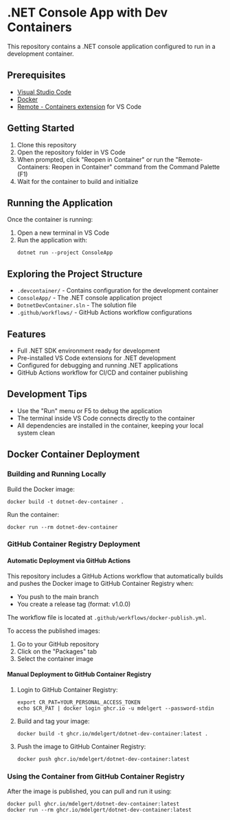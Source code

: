 # .NET Console App with Dev Containers

This repository contains a .NET console application configured to run in a development container.

## Prerequisites

- [Visual Studio Code](https://code.visualstudio.com/)
- [Docker](https://www.docker.com/products/docker-desktop)
- [Remote - Containers extension](https://marketplace.visualstudio.com/items?itemName=ms-vscode-remote.remote-containers) for VS Code

## Getting Started

1. Clone this repository
2. Open the repository folder in VS Code
3. When prompted, click "Reopen in Container" or run the "Remote-Containers: Reopen in Container" command from the Command Palette (F1)
4. Wait for the container to build and initialize

## Running the Application

Once the container is running:

1. Open a new terminal in VS Code
2. Run the application with:
   ```
   dotnet run --project ConsoleApp
   ```

## Exploring the Project Structure

- `.devcontainer/` - Contains configuration for the development container
- `ConsoleApp/` - The .NET console application project
- `DotnetDevContainer.sln` - The solution file
- `.github/workflows/` - GitHub Actions workflow configurations

## Features

- Full .NET SDK environment ready for development
- Pre-installed VS Code extensions for .NET development
- Configured for debugging and running .NET applications
- GitHub Actions workflow for CI/CD and container publishing

## Development Tips

- Use the "Run" menu or F5 to debug the application
- The terminal inside VS Code connects directly to the container
- All dependencies are installed in the container, keeping your local system clean

## Docker Container Deployment

### Building and Running Locally

Build the Docker image:
```
docker build -t dotnet-dev-container .
```

Run the container:
```
docker run --rm dotnet-dev-container
```

### GitHub Container Registry Deployment

#### Automatic Deployment via GitHub Actions

This repository includes a GitHub Actions workflow that automatically builds and pushes the Docker image to GitHub Container Registry when:
- You push to the main branch
- You create a release tag (format: v1.0.0)

The workflow file is located at `.github/workflows/docker-publish.yml`.

To access the published images:
1. Go to your GitHub repository
2. Click on the "Packages" tab
3. Select the container image

#### Manual Deployment to GitHub Container Registry

1. Login to GitHub Container Registry:
   ```
   export CR_PAT=YOUR_PERSONAL_ACCESS_TOKEN
   echo $CR_PAT | docker login ghcr.io -u mdelgert --password-stdin
   ```

2. Build and tag your image:
   ```
   docker build -t ghcr.io/mdelgert/dotnet-dev-container:latest .
   ```

3. Push the image to GitHub Container Registry:
   ```
   docker push ghcr.io/mdelgert/dotnet-dev-container:latest
   ```

### Using the Container from GitHub Container Registry

After the image is published, you can pull and run it using:
```
docker pull ghcr.io/mdelgert/dotnet-dev-container:latest
docker run --rm ghcr.io/mdelgert/dotnet-dev-container:latest
```